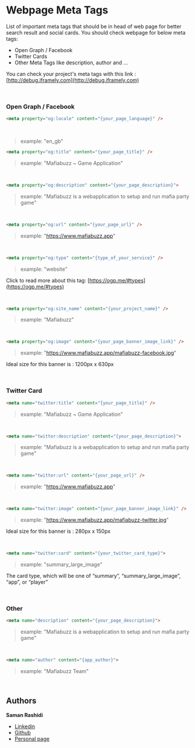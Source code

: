 # Webpage Meta Tags

List of important meta tags that should be in head of web page for better search result and social cards.
You should check webpage for below meta tags:

- Open Graph / Facebook
- Twitter Cards
- Other Meta Tags like description, author and ...

You can check your project's meta tags with this link : [http://debug.iframely.com](http://debug.iframely.com)

<br />

### Open Graph / Facebook

```html
<meta property="og:locale" content="{your_page_language}" />
```
<br />

> example: "en_gb"

```html
<meta property="og:title" content="{your_page_title}" />
```
> example: "Mafiabuzz ~ Game Application"

<br />

```html
<meta property="og:description" content="{your_page_description}">
```
> example: "Mafiabuzz is a webapplication to setup and run mafia party game"

<br />

```html
<meta property="og:url" content="{your_page_url}" />
```
> example: "https://www.mafiabuzz.app"

<br />

```html
<meta property="og:type" content="{type_of_your_service}" />
```
> example: "website"

Click to read more about this tag: [https://ogp.me/#types](https://ogp.me/#types)

<br />

```html
<meta property="og:site_name" content="{your_project_name}" />
```
> example: "Mafiabuzz"

<br />

```html
<meta property="og:image" content="{your_page_banner_image_link}" />
```
> example: "https://www.mafiabuzz.app/mafiabuzz-facebook.jpg"

Ideal size for this banner is : 1200px x 630px

<br />

### Twitter Card

```html
<meta name="twitter:title" content="{your_page_title}" />
```
> example: "Mafiabuzz ~ Game Application"

<br />

```html
<meta name="twitter:description" content="{your_page_description}">
```
> example: "Mafiabuzz is a webapplication to setup and run mafia party game"

<br />

```html
<meta name="twitter:url" content="{your_page_url}" />
```
> example: "https://www.mafiabuzz.app"

<br />

```html
<meta name="twitter:image" content="{your_page_banner_image_link}" />
```
> example: "https://www.mafiabuzz.app/mafiabuzz-twitter.jpg"

Ideal size for this banner is : 280px x 150px

<br />

```html
<meta name="twitter:card" content="{your_twitter_card_type}">
```
> example: "summary_large_image"

The card type, which will be one of “summary”, “summary_large_image”, “app”, or “player”

<br />

### Other

```html
<meta name="description" content="{your_page_description}">
```
> example: "Mafiabuzz is a webapplication to setup and run mafia party game"

<br />

```html
<meta name="author" content="{app_author}">
```
> example: "Mafiabuzz Team"

<br />

## Authors

**Saman Rashidi**

- [Linkedin](https://www.linkedin.com/in/samanrashidii)
- [Github](https://github.com/samanrashidii)
- [Personal page](http://samanrashidi.com)
